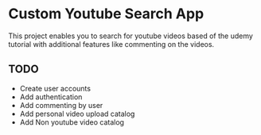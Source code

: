 # Custom Youtube Search App

This project enables you to search for youtube videos based of the udemy tutorial with additional features like commenting on the videos.

## TODO

- Create user accounts
- Add authentication
- Add commenting by user
- Add personal video upload catalog
- Add Non youtube video catalog






